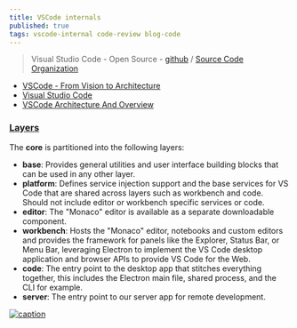 ```yaml
---
title: VSCode internals
published: true
tags: vscode-internal code-review blog-code
---
```

> Visual Studio Code - Open Source - [github](https://github.com/microsoft/vscode?tab=readme-ov-file#visual-studio-code---open-source-code---oss) / [Source Code Organization](https://github.com/microsoft/vscode/wiki/Source-Code-Organization)


- [VSCode - From Vision to Architecture](https://2021.desosa.nl/projects/vscode/posts/essay2/)
- [Visual Studio Code](https://delftswa.gitbooks.io/desosa-2017/content/vscode/chapter.html)
- [VSCode Architecture And Overview](https://www.c-sharpcorner.com/article/vscode-architecture-and-overview/)

<link rel="shortcut icon" href="https://code.visualstudio.com/favicon.ico" type="image/x-icon" />

### [Layers](https://github.com/microsoft/vscode/wiki/Source-Code-Organization#layers)

The **core** is partitioned into the following layers:

- **base**: Provides general utilities and user interface building blocks that can be used in any other layer.
- **platform**: Defines service injection support and the base services for VS Code that are shared across layers such as workbench and code. Should not include editor or workbench specific services or code.
- **editor**: The "Monaco" editor is available as a separate downloadable component.
- **workbench**: Hosts the "Monaco" editor, notebooks and custom editors and provides the framework for panels like the Explorer, Status Bar, or Menu Bar, leveraging Electron to implement the VS Code desktop application and browser APIs to provide VS Code for the Web.
- **code**: The entry point to the desktop app that stitches everything together, this includes the Electron main file, shared process, and the CLI for example.
- **server**: The entry point to our server app for remote development.


[ ![caption](https://2021.desosa.nl/projects/vscode/images/component_view_hua67b0b50be334bcb88cc99ee0bfff921_312138_1000x0_resize_q75_box_3.png) ](https://2021.desosa.nl/projects/vscode/posts/essay2/)

